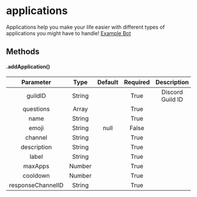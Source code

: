 # applications

Applications help you make your life easier with different types of applications you might have to handle! [Example Bot](https://github.com/Nuggies-bot/applications-example)


## Methods

#### .addApplication()

| Parameter          | Type   | Default | Required | Description      |
|:------------------:|:------:|:-------:|:--------:|:----------------:|
| guildID            | String |         | True     | Discord Guild ID |
| questions          | Array  |         | True     |                  |
| name               | String |         | True     |                  |
| emoji              | String | null    | False    |                  |
| channel            | String |         | True     |                  |
| description        | String |         | True     |                  |
| label              | String |         | True     |                  |
| maxApps            | Number |         | True     |                  |
| cooldown           | Number |         | True     |                  |
| responseChannelID  | String |         | True     |                  |
